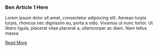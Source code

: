 ### Ben Article 1 Here

Lorem ipsum dolor sit amet, consectetur adipiscing elit. Aenean turpis turpis, rhoncus nec dignissim eu, porta a odio. Vivamus ut nunc tortor. Ut libero ligula, placerat vitae placerat a, ullamcorper ac diam. Nam tellus massa.

[Read More][1]

[1]: #
